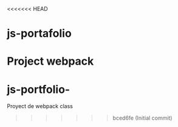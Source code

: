 <<<<<<< HEAD
# js-portafolio
Project webpack 
=======
# js-portfolio-
Proyect de webpack class
>>>>>>> bced6fe (Initial commit)
